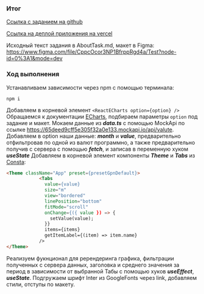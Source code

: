 ### Итог
[Ссылка с заданием на github](https://github.com/alexugarin/ReactEcharts-GPN "Ссылка с заданием на github")

[Ссылка на деплой приложения на vercel](https://react-echarts-gpn.vercel.app/ "Ссылка на деплой приложения на vercel")

Исходный текст задания в AboutTask.md, макет в Figma: https://www.figma.com/file/CppcOcor3NP1BfrppRgd4a/Test?node-id=0%3A1&mode=dev

### Ход выполнения
Устанавливаем зависимости через npm с помощью терминала:
```shell
npm i
```
Добавляем в корневой элемент `<ReactECharts option={option} />`
Обращаемся к документации [ECharts](https://echarts.apache.org/en/option.html "ECharts"), подбираем параметры `option` под задание и макет.
Мокаем данные из ***data.ts*** с помощью MockApi по ссылке https://65deed9cff5e305f32a0e133.mockapi.io/api/valute.
Добавляем в option наши данные: ***month*** и ***value***, предварительно отфильтровав по одной из валют программно, а также предварительно получив с сервера с помощью ***fetch***, и записав в переменную хуком ***useState***
Добавляем в корневой элемент компоненты ***Theme*** и ***Tabs*** из [Consta](https://consta.design/libs/uikit "Consta"):
```html
<Theme className="App" preset={presetGpnDefault}>
            <Tabs
              value={value}
              size="m"
              view="bordered"
              linePosition="bottom"
              fitMode="scroll"
              onChange={({ value }) => {
                setValue(value);
              }}
              items={items}
              getItemLabel={(item) => item.name}
            />
</Theme>
```
Реализуем фукнционал для ререндеринга графика, фильтрации полученных с сервера данных, заголовка и среднего значения за период в зависимости от выбранной Табы с помощью хуков ***useEffect***, ***useState***.
Подгружаем шрифт Inter из GoogleFonts через link, добавляем стили, отступы по макету.
